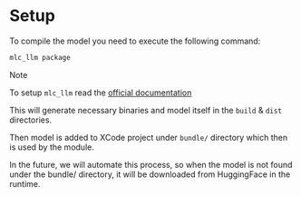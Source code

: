 # Setup

To compile the model you need to execute the following command:

```bash
mlc_llm package
```

> [!NOTE]
> To setup `mlc_llm` read the [official documentation](https://llm.mlc.ai/docs/install/mlc_llm.html#install-mlc-packages)

This will generate necessary binaries and model itself in the `build` & `dist` directories.

Then model is added to XCode project under `bundle/` directory which then is used by the module. 

In the future, we will automate this process, so when the model is not found under the bundle/ directory, it will be downloaded from HuggingFace in the runtime.
